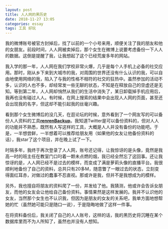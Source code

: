 ```yaml
---
layout: post
title: 人人网的黑历史
date: 2018-11-27 13:05
categories: essay
tags: 工具 好玩
---
```


我的微博账号被官方封掉后，找了以前的一个小号来用，顺便关注了我的朋友和他的女朋友。前段时间，人人网被卖掉后，那个女生在微博上说要考虑备份一下人人的数据。这倒是提醒了我，让我想起了这个已经荒废多年的网站。

我入学的那一年，人人网在我们学校非常火爆，几乎是每个人手机上必备的社交应用。那时，刚从乡下来到大城市的我，对周围的世界还没有什么认识的我，可以自由地使用网络的我，陷入了与我的性格不相符的社交的狂热中。虽然参加的活动不多，认识的人也不多，却经常发一些无聊的状态，不知是在释放自己的空虚还是无知。等到第二年，人人网却悄然从我们的生活中消失了，某日卸载掉手机应用后，我再也没有碰过人人。有时候，在网上搜索的结果中会出现人人网的页面，甚至还会出现我的名字，但这却不能引起我的丝毫兴趣。

看到那个女生微博后的没几天，在逛论坛的时候，意外看到了一个网友写的可以备份人人资料的工具[**renrenBackup**](https://github.com/whusnoopy/renrenBackup)。我知道Twitter是可以备份资料的，但对人人的功能并不熟悉，既然有人写这样的工具，大概是人人并没有备份的功能吧。于是，一半想尝鲜，一半想着可以推荐给朋友用（如果他的女友让他备份资料的话），我star了这个项目，并在晚上试了一下。

时隔多年，我终于再次登录了人人网，账号还记得，让我惊讶的是头像，竟然是我高一时的班主任在教室门口叼着一颗未点燃的烟，我已经全然忘了这回事。还让我惊讶的是，人人网已经不是过去的模样，而变成了满是萝莉头像的直播平台。我很顺利地备份了自己的资料，总共只有20多M，随意瞥了一眼过去的状态，立刻变得面红耳赤，对做过的蠢事不忍直视。那或许是我，但并不是我想成为的模样。

另外，我也擅自将朋友的资料爬了一份，并发给了他。我猜测，他或许会告诉女朋友，而他的女友会让他给自己备份资料。事情果然是这样发展的。我并不认识他的女友，当然那个女生也不认识我，但因为是朋友的女友的关系吧，我单方面地想帮她的忙（虽然她可能只是随口一说），于是隐晦地做了这样一件事。

在将资料备份后，我关闭了自己的人人账号，这样的话，我的黑历史将沉睡在某个数据库里而不为人所知了，虽然也并没有人想知。